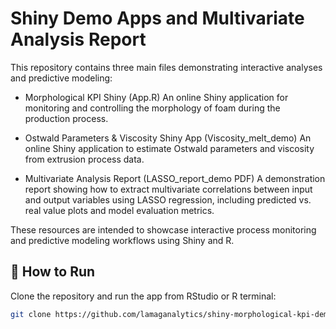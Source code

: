 # Shiny Demo Apps and Multivariate Analysis Report


This repository contains three main files demonstrating interactive analyses and predictive modeling:

- Morphological KPI Shiny (App.R)
An online Shiny application for monitoring and controlling the morphology of foam during the production process.

- Ostwald Parameters & Viscosity Shiny App (Viscosity_melt_demo)
An online Shiny application to estimate Ostwald parameters and viscosity from extrusion process data.

- Multivariate Analysis Report (LASSO_report_demo PDF)
A demonstration report showing how to extract multivariate correlations between input and output variables using LASSO regression, including predicted vs. real value plots and model evaluation metrics.

These resources are intended to showcase interactive process monitoring and predictive modeling workflows using Shiny and R.





## 🚀 How to Run

Clone the repository and run the app from RStudio or R terminal:

```bash
git clone https://github.com/lamaganalytics/shiny-morphological-kpi-demo.git
